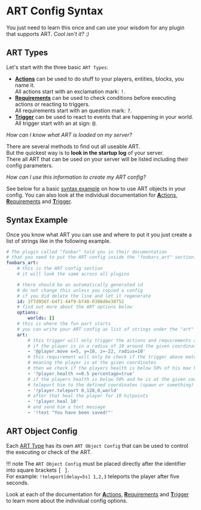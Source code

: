 # ART Config Syntax

You just need to learn this once and can use your wisdom for any plugin that supports ART. *Cool isn't it? :)*

## ART Types

Let's start with the three basic `ART Types`:

* [**Actions**](actions.md) can be used to do stuff to your players, entities, blocks, you name it.  
  All actions start with an exclamation mark: <kbd>!</kbd>.
* [**Requirements**](requirements.md) can be used to check conditions before executing actions or reacting to triggers.  
  All requirements start with an question mark: <kbd>?</kbd>.
* [**Trigger**](trigger.md) can be used to react to events that are happening in your world.  
  All trigger start with an at sign: <kbd>@</kbd>.

*How can I know what ART is loaded on my server?*

There are several methods to find out all useable ART.  
But the quickest way is to **look in the startup log** of your server.  
There all ART that can be used on your server will be listed including their config parameters.

*How can I use this information to create my ART config?*

See below for a basic [syntax example](#syntax-example) on how to use ART objects in your config. You can also look at the individual documentation for [**A**ctions](actions.md), [**R**equirements](requirements.md) and [**T**rigger](trigger.md).

## Syntax Example

Once you know what ART you can use and where to put it you just create a list of strings like in the following example.

```yaml
# The plugin called "foobar" told you in their documentation
# that you need to put the ART config inside the "foobars_art" section.
foobars_art:
    # this is the ART config section
    # it will look the same across all plugins

    # there should be an automatically generated id
    # do not change this unless you copied a config
    # if you did delete the line and let it regenerate
    id: 3f7d956f-64f1-44f9-bf48-0308d6e30752
    # find out more about the ART options below
    options:
        worlds: []
    # this is where the fun part starts
    # you can write your ART config as list of strings under the "art" section
    art:
        # this trigger will only trigger the actions and requirements after it
        # if the player is in a radius of 10 around the given coordinates
        - '@player.move x=5, y=10, z=-22, radius=10'
        # this requirement will only be check if the trigger above matched
        # meaning the player is at the given coordinates
        # then we check if the players health is below 50% of his max health
        - '?player.health <=0.5 percentage=true'
        # if the players health is below 50% and he is at the given coordinates
        # teleport him to the defined coordinates (spawn or something)
        - '!player.teleport 0,128,0,world'
        # after that heal the player for 10 hitpoints
        - '!player.heal 10'
        # and send him a text message
        - '!text "You have been saved!"'
```

## ART Object Config

Each [ART Type](#art-types) has its own `ART Object Config` that can be used to control the executing or check of the ART.

!!! note
    The `ART Object Config` must be placed directly after the identifier into square brackets <kbd>[ ]</kbd>.  
    For example: `!teleport[delay=5s] 1,2,3` teleports the player after five seconds.

Look at each of the documentation for [**A**ctions](actions.md), [**R**equirements](requirements.md) and [**T**rigger](trigger.md) to learn more about the individual config options.
